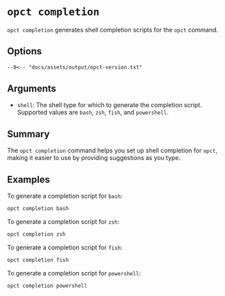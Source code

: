 # `opct completion`

`opct completion` generates shell completion scripts for the `opct` command.

## Options

```txt
--8<-- "docs/assets/output/opct-version.txt"
```

## Arguments

- `shell`: The shell type for which to generate the completion script. Supported values are `bash`, `zsh`, `fish`, and `powershell`.

## Summary

The `opct completion` command helps you set up shell completion for `opct`, making it easier to use by providing suggestions as you type.

## Examples

To generate a completion script for `bash`:
```sh
opct completion bash
```

To generate a completion script for `zsh`:
```sh
opct completion zsh
```

To generate a completion script for `fish`:
```sh
opct completion fish
```

To generate a completion script for `powershell`:
```sh
opct completion powershell
```

